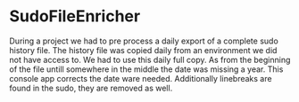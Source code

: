 # SudoFileEnricher
During a project we had to pre process a daily export of a complete sudo history file. The history file was copied daily from an environment we did not have access to. We had to use this daily full copy. As from the beginning of the file untill somewhere in the middle the date was missing a year. This console app corrects the date ware needed. Additionally linebreaks are found in the sudo, they are removed as well.
